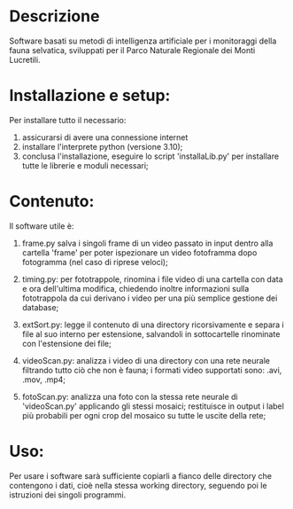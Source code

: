 # Descrizione
Software basati su metodi di intelligenza artificiale per i monitoraggi della fauna selvatica, sviluppati per il Parco Naturale Regionale dei Monti Lucretili.

# Installazione e setup:
Per installare tutto il necessario:
1) assicurarsi di avere una connessione internet
2) installare l'interprete python (versione 3.10);
3) conclusa l'installazione, eseguire lo script 'installaLib.py' per installare tutte le librerie e moduli necessari;


# Contenuto:
Il software utile è:

1) frame.py       salva i singoli frame di un video passato in input dentro alla cartella 'frame'
                  per poter ispezionare un video fotoframma dopo fotogramma (nel caso di riprese veloci);

2) timing.py:     per fototrappole, rinomina i file video di una cartella con data e ora dell'ultima modifica,
                  chiedendo inoltre informazioni sulla fototrappola da cui derivano i video per una più semplice gestione dei database;

3) extSort.py:    legge il contenuto di una directory ricorsivamente e separa i file al suo interno
                  per estensione, salvandoli in sottocartelle rinominate con l'estensione dei file;

4) videoScan.py:  analizza i video di una directory con una rete neurale filtrando tutto ciò che non è fauna;
                  i formati video supportati sono: .avi, .mov, .mp4;

5) fotoScan.py:   analizza una foto con la stessa rete neurale di 'videoScan.py' applicando gli stessi mosaici;
                  restituisce in output i label più probabili per ogni crop del mosaico su tutte le uscite della rete;


# Uso:
Per usare i software sarà sufficiente copiarli a fianco delle directory che contengono i dati,
cioè nella stessa working directory, seguendo poi le istruzioni dei singoli programmi.
